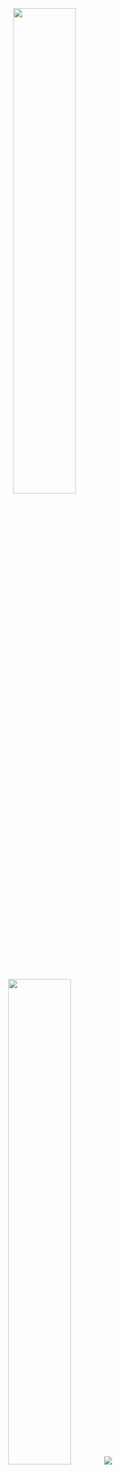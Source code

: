 <div align="center">
  <img height="50%" width="auto" src ="https://github-readme-stats.vercel.app/api?username=1marcuth&show_icons=true&count_private=true&theme=darcula&hide_border=true&hide=issues,contribs&bg_color=00000000">
  <img height="50%" width="auto" src ="https://github-readme-stats.vercel.app/api/top-langs/?username=1marcuth&layout=compact&hide_border=true&theme=darcula&bg_color=00000000&langs_count=6&hide=jupyter%20notebook,tex,css,sass">
  <img src ="https://github-readme-streak-stats.herokuapp.com?user=1marcuth&theme=darcula&hide_border=true&background=FFFFFF00">
  <br>
  <br>
  <div id="badges">
</div>
</div>
